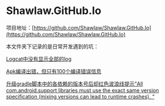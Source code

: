 # Shawlaw.GitHub.Io

项目地址：[https://github.com/Shawlaw/Shawlaw.GitHub.Io](https://github.com/Shawlaw/Shawlaw.GitHub.Io)



本文件夹下记录的是日常开发遇到的坑：

[Logcat中没有显示全部的log](./Logcat_Not_Showing_All_Logs)

[Apk编译出错，但只有100个编译错误信息]()

[升级gradle脚本中的各依赖的版本号后却红色波浪线提示”All com.android.support libraries must use the exact same version specification (mixing versions can lead to runtime crashes). “](./Use_Same_Support_Lib)


